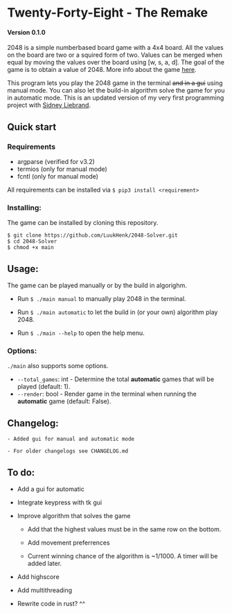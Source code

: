# Twenty-Forty-Eight - The Remake
#### Version 0.1.0
2048 is a simple numberbased board game with a 4x4 board. All the values on the board are two or a squired form of two. Values can be merged when equal by moving the values over the board using [w, s, a, d]. The goal of the game is to obtain a value of 2048. More info about the game [here](https://en.wikipedia.org/wiki/2048_(video_game)).

This program lets you play the 2048 game in the terminal ~~and in a gui~~ using manual mode. You can also let the build-in algorithm solve the game for you in automatic mode. This is an updated version of my very first programming project with [Sidney Liebrand](https://github.com/SidOfc).

## Quick start
### Requirements
* argparse (verified for v3.2)
* termios (only for manual mode)
* fcntl (only for manual mode)

All requirements can be installed via `$ pip3 install <requirement>`

### Installing:
The game can be installed by cloning this repository.
```
$ git clone https://github.com/LuukHenk/2048-Solver.git
$ cd 2048-Solver
$ chmod +x main
```


## Usage:
The game can be played manually or by the build in algorighm.
* Run `$ ./main manual` to manually play 2048 in the terminal.
* Run `$ ./main automatic` to let the build in (or your own) algorithm play 2048.

* Run `$ ./main --help` to open the help menu.

### Options:
`./main` also supports some options.
* `--total_games`: int - Determine the total **automatic** games that will be played (default: 1).
* `--render`: bool - Render game in the terminal when running the **automatic** game (default: False).


## Changelog:
    - Added gui for manual and automatic mode

    - For older changelogs see CHANGELOG.md


## To do:
- Add a gui for automatic
- Integrate keypress with tk gui

- Improve algorithm that solves the game
    - Add that the highest values must be in the same row on the bottom.
    - Add movement preferrences

    - Current winning chance of the algorithm is ~1/1000. A timer will be added later.
- Add highscore
- Add multithreading
- Rewrite code in rust? ^^
